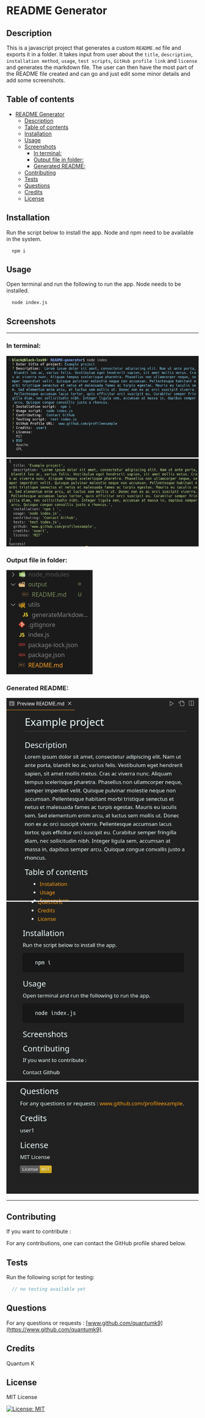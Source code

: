 
# README Generator

## Description
This is a javascript project that generates a custom `README.md` file and exports it in a folder. It takes input from user about the `title`, `description`, `installation method`, `usage`, `test scripts`, `GitHub profile link` and `license` and generates the markdown file. The user can then have the most part of the README file created and can go and just edit some minor details and add some screenshots.


## Table of contents
- [README Generator](#readme-generator)
  - [Description](#description)
  - [Table of contents](#table-of-contents)
  - [Installation](#installation)
  - [Usage](#usage)
  - [Screenshots](#screenshots)
    - [In terminal:](#in-terminal)
    - [Output file in folder:](#output-file-in-folder)
    - [Generated README:](#generated-readme)
  - [Contributing](#contributing)
  - [Tests](#tests)
  - [Questions](#questions)
  - [Credits](#credits)
  - [License](#license)


## Installation 

Run the script below to install the app. Node and npm need to be available in the system.
```
  npm i
```



## Usage

Open terminal and run the following to run the app. Node needs to be installed.
```
  node index.js
```



## Screenshots
---

### In terminal:
![screenshot1](./assets/images/screenshot1.jpg)
![screenshot2](./assets/images/screenshot2.jpg)

### Output file in folder: 

![screenshot3](./assets/images/screenshot3.jpg)

### Generated README:
![screenshot4](./assets/images/screenshot4.jpg)
![screenshot5](./assets/images/screenshot5.jpg)
![screenshot6](./assets/images/screenshot6.jpg)

---



## Contributing

If you want to contribute : 

For any contributions, one can contact the GitHub profile shared below.

## Tests

Run the following script for testing:
```javascript
  // no testing available yet
```

## Questions

For any questions or requests : [www.github.com/quantumk9](https://www.github.com/quantumk9).

## Credits

Quantum K


## License 

MIT License

[![License: MIT](https://img.shields.io/badge/License-MIT-yellow.svg)](https://opensource.org/licenses/MIT)
  

